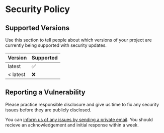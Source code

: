 # Security Policy

## Supported Versions

Use this section to tell people about which versions of your project are
currently being supported with security updates.

| Version  | Supported          |
| -------  | ------------------ |
| latest   | :white_check_mark: |
| < latest | :x:                |

## Reporting a Vulnerability

Please practice responsible disclosure and give us time to fix any security issues before they are publicly disclosed.

You can <a href="mailto:hello@superorbital.io?subject=superorbital/wordchain repo security submission&body=Security Vulnerability Disclosure:  ">inform us of any issues by sending a private email</a>. You should recieve an acknowledgement and initial response within a week.
